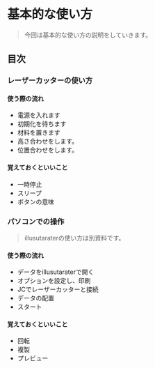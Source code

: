 # 基本的な使い方

> 今回は基本的な使い方の説明をしていきます。

## 目次

### レーザーカッターの使い方

#### 使う際の流れ

- 電源を入れます
- 初期化を待ちます
- 材料を置きます
- 高さ合わせをします。
- 位置合わせをします。

#### 覚えておくといいこと
- 一時停止
- スリープ
- ボタンの意味

### パソコンでの操作
> illusutaraterの使い方は別資料です。

#### 使う際の流れ
- データをillusutaraterで開く
- オプションを設定し、印刷
- JCでレーザーカッターと接続
- データの配置
- スタート

#### 覚えておくといいこと
- 回転
- 複製
- プレビュー